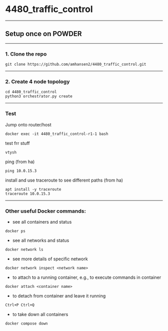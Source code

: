 # 4480_traffic_control
---
## Setup once on POWDER

---
### 1. Clone the repo
```
git clone https://github.com/amhansen2/4480_traffic_control.git
```
---
### 2. Create 4 node topology
```
cd 4480_traffic_control
python3 orchestrator.py create
```

---
### Test
Jump onto router/host
```
docker exec -it 4480_traffic_control-r1-1 bash
```

test frr stuff
```
vtysh
```

ping (from ha)
```
ping 10.0.15.3
```

install and use traceroute to see different paths (from ha)
```
apt install -y traceroute
traceroute 10.0.15.3
```

---
### Other useful Docker commands:
- see all containers and status
```
docker ps
```
- see all networks and status
```
docker network ls
```
- see more details of specific network
```
docker network inspect <network name>
```
- to attach to a running container, e.g., to execute commands in container
```
docker attach <container name>
```
- to detach from container and leave it running
```
Ctrl+P Ctrl+Q
```
- to take down all containers
```
docker compose down
```